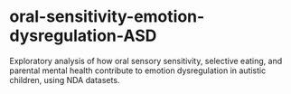 # oral-sensitivity-emotion-dysregulation-ASD
Exploratory analysis of how oral sensory sensitivity, selective eating, and parental mental health contribute to emotion dysregulation in autistic children, using NDA datasets.
